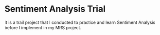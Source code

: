 # Sentiment Analysis Trial
It is a trail project that I conducted to practice and learn Sentiment Analysis before I implement in my MRS project.
